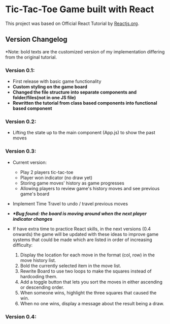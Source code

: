 # Tic-Tac-Toe Game built with React

This project was based on Official React Tutorial by [Reactjs.org](https://reactjs.org/tutorial/tutorial.html).

## Version Changelog

\*Note: bold texts are the customized version of my implementation differing from the original tutorial.

### Version 0.1:

-   First release with basic game functionality
-   **Custom styling on the game board**
-   **Changed the file structure into separate components and folder/files(not in one JS file)**
-   **Rewritten the tutorial from class based components into functional based component**

### Version 0.2:

-   Lifting the state up to the main component (App.js) to show the past moves

### Version 0.3:

-   Current version:

    -   Play 2 players tic-tac-toe
    -   Player won indicator (no draw yet)
    -   Storing game moves' history as game progresses
    -   Allowing players to review game's history moves and see previous game's board

-   Implement Time Travel to undo / travel previous moves
-   **_\*Bug found: the board is moving around when the next player indicator changes_**
-   If have extra time to practice React skills, in the next versions (0.4 onwards) the game will be updated with these ideas to improve game systems that could be made which are listed in order of increasing difficulty:
    1. Display the location for each move in the format (col, row) in the move history list.
    2. Bold the currently selected item in the move list.
    3. Rewrite Board to use two loops to make the squares instead of hardcoding them.
    4. Add a toggle button that lets you sort the moves in either ascending or descending order.
    5. When someone wins, highlight the three squares that caused the win.
    6. When no one wins, display a message about the result being a draw.

### Version 0.4:
